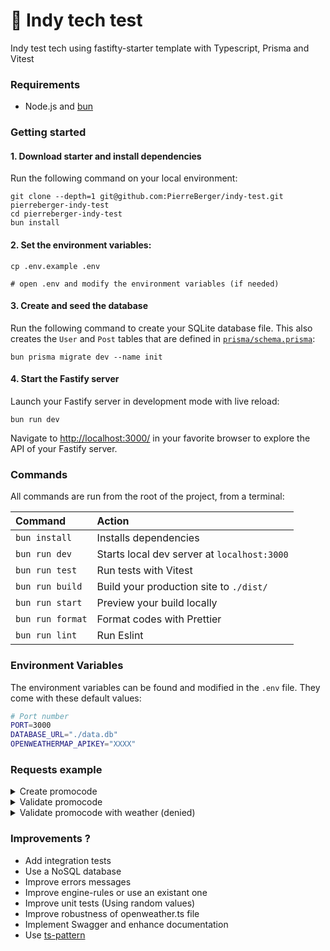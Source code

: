 # 🚀 Indy tech test

Indy test tech using fastifty-starter template with Typescript, Prisma and Vitest

### Requirements

- Node.js and [bun](https://bun.sh)

### Getting started

#### 1. Download starter and install dependencies

Run the following command on your local environment:

```shell
git clone --depth=1 git@github.com:PierreBerger/indy-test.git pierreberger-indy-test
cd pierreberger-indy-test
bun install
```

#### 2. Set the environment variables:

```shell
cp .env.example .env

# open .env and modify the environment variables (if needed)
```

#### 3. Create and seed the database

Run the following command to create your SQLite database file. This also creates the `User` and
`Post` tables that are defined in [`prisma/schema.prisma`](./prisma/schema.prisma):

```shell
bun prisma migrate dev --name init
```

#### 4. Start the Fastify server

Launch your Fastify server in development mode with live reload:

```shell
bun run dev
```

Navigate to [http://localhost:3000/](http://localhost:3000/) in your favorite browser to explore the
API of your Fastify server.

### Commands

All commands are run from the root of the project, from a terminal:

| Command          | Action                                      |
| :--------------- | :------------------------------------------ |
| `bun install`    | Installs dependencies                       |
| `bun run dev`    | Starts local dev server at `localhost:3000` |
| `bun run test`   | Run tests with Vitest                       |
| `bun run build`  | Build your production site to `./dist/`     |
| `bun run start`  | Preview your build locally                  |
| `bun run format` | Format codes with Prettier                  |
| `bun run lint`   | Run Eslint                                  |

### Environment Variables

The environment variables can be found and modified in the `.env` file. They come with these default
values:

```bash
# Port number
PORT=3000
DATABASE_URL="./data.db"
OPENWEATHERMAP_APIKEY="XXXX"
```

### Requests example

<details>
  <summary>Create promocode</summary>
  
  ```bash
    ## Create promocode
    curl -X "POST" "http://localhost:3000/promocodes" \
        -H 'Content-Type: application/json; charset=utf-8' \
        -d $'{
    "promocode_name": "mycode",
    "restrictions": [
        {
        "@age": {
            "gt": 20,
            "lt": 50
        }
        },
        {
        "@and": [
            {
            "@date": {
                "after": "2020-12-31",
                "before": "2029-01-01"
            }
            },
            {
            "@age": {
                "gt": 0,
                "lt": 100
            }
            }
        ]
        }
    ],
    "advantage": {
        "percent": 30
    }
    }'
```

</details>

<details>
  <summary>Validate promocode</summary>

```bash
## Validate mycode
curl -X "POST" "http://localhost:3000/promocodes/validate" \
     -H 'Content-Type: application/json; charset=utf-8' \
     -d $'{
  "promocode_name": "mycode",
  "arguments": {
    "age": 25
  }
}'
```

</details>

<details>
  <summary>Validate promocode with weather (denied)</summary>

```bash
## Validate FEB80
curl -X "POST" "http://localhost:3000/promocodes/validate" \
     -H 'Content-Type: application/json; charset=utf-8' \
     -d $'{
  "promocode_name": "FEB80",
  "arguments": {
    "age": 40,
    "meteo": {
      "town": "Dakar"
    }
  }
}'
```

</details>

### Improvements ?

- Add integration tests
- Use a NoSQL database
- Improve errors messages
- Improve engine-rules or use an existant one
- Improve unit tests (Using random values)
- Improve robustness of openweather.ts file
- Implement Swagger and enhance documentation
- Use [ts-pattern](https://github.com/gvergnaud/ts-pattern)
